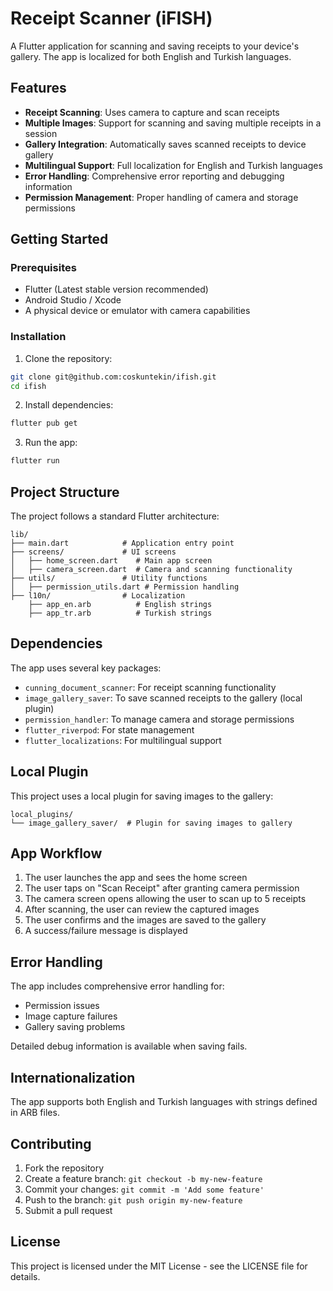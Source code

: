 # Receipt Scanner (iFISH)

A Flutter application for scanning and saving receipts to your device's gallery. The app is localized for both English and Turkish languages.

## Features

- **Receipt Scanning**: Uses camera to capture and scan receipts
- **Multiple Images**: Support for scanning and saving multiple receipts in a session
- **Gallery Integration**: Automatically saves scanned receipts to device gallery
- **Multilingual Support**: Full localization for English and Turkish languages
- **Error Handling**: Comprehensive error reporting and debugging information
- **Permission Management**: Proper handling of camera and storage permissions

## Getting Started

### Prerequisites

- Flutter (Latest stable version recommended)
- Android Studio / Xcode
- A physical device or emulator with camera capabilities

### Installation

1. Clone the repository:
```bash
git clone git@github.com:coskuntekin/ifish.git
cd ifish
```

2. Install dependencies:
```bash
flutter pub get
```

3. Run the app:
```bash
flutter run
```

## Project Structure

The project follows a standard Flutter architecture:

```
lib/
├── main.dart            # Application entry point
├── screens/             # UI screens
│   ├── home_screen.dart    # Main app screen
│   ├── camera_screen.dart  # Camera and scanning functionality
├── utils/               # Utility functions
│   ├── permission_utils.dart # Permission handling
├── l10n/                # Localization
    ├── app_en.arb          # English strings
    ├── app_tr.arb          # Turkish strings
```

## Dependencies

The app uses several key packages:

- `cunning_document_scanner`: For receipt scanning functionality
- `image_gallery_saver`: To save scanned receipts to the gallery (local plugin)
- `permission_handler`: To manage camera and storage permissions
- `flutter_riverpod`: For state management
- `flutter_localizations`: For multilingual support

## Local Plugin

This project uses a local plugin for saving images to the gallery:

```
local_plugins/
└── image_gallery_saver/  # Plugin for saving images to gallery
```

## App Workflow

1. The user launches the app and sees the home screen
2. The user taps on "Scan Receipt" after granting camera permission
3. The camera screen opens allowing the user to scan up to 5 receipts
4. After scanning, the user can review the captured images
5. The user confirms and the images are saved to the gallery
6. A success/failure message is displayed

## Error Handling

The app includes comprehensive error handling for:
- Permission issues
- Image capture failures
- Gallery saving problems

Detailed debug information is available when saving fails.

## Internationalization

The app supports both English and Turkish languages with strings defined in ARB files.

## Contributing

1. Fork the repository
2. Create a feature branch: `git checkout -b my-new-feature`
3. Commit your changes: `git commit -m 'Add some feature'`
4. Push to the branch: `git push origin my-new-feature`
5. Submit a pull request

## License

This project is licensed under the MIT License - see the LICENSE file for details.